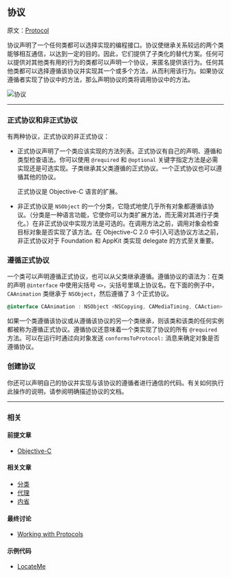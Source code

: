 ## 协议

原文：[Protocol](https://developer.apple.com/library/archive/documentation/General/Conceptual/DevPedia-CocoaCore/Protocol.html#//apple_ref/doc/uid/TP40008195-CH45-SW1)

协议声明了一个任何类都可以选择实现的编程接口。协议使继承关系较远的两个类能够相互通信，以达到一定的目的。因此，它们提供了子类化的替代方案。任何可以提供对其他类有用的行为的类都可以声明一个协议，来匿名提供该行为。任何其他类都可以选择遵循该协议并实现其一个或多个方法，从而利用该行为。如果协议遵循者实现了协议中的方法，那么声明协议的类将调用协议中的方法。

![协议](https://developer.apple.com/library/archive/documentation/General/Conceptual/DevPedia-CocoaCore/Art/protocol_2x.png)

---

### 正式协议和非正式协议

有两种协议，正式协议的非正式协议：

- 正式协议声明了一个类应该实现的方法列表。正式协议有自己的声明、遵循和类型检查语法。你可以使用 `@required` 和 `@optional` 关键字指定方法是必需实现还是可选实现。子类继承其父类遵循的正式协议。一个正式协议也可以遵循其他的协议。

  正式协议是 Objective-C 语言的扩展。

- 非正式协议是 `NSObject` 的一个分类，它隐式地使几乎所有对象都遵循该协议。（分类是一种语言功能，它使你可以为类扩展方法，而无需对其进行子类化。）在非正式协议中实现方法是可选的。在调用方法之前，调用对象会检查目标对象是否实现了该方法。在 Objective-C 2.0 中引入可选协议方法之前，非正式协议对于 Foundation 和 AppKit 类实现 delegate 的方式至关重要。

### 遵循正式协议

一个类可以声明遵循正式协议，也可以从父类继承遵循。遵循协议的语法为：在类的声明 `@interface` 中使用尖括号 `<>`，尖括号里填上协议名。在下面的例子中，`CAAnimation` 类继承于 `NSObject`，然后遵循了 3 个正式协议。

```objectivec
@interface CAAnimation : NSObject <NSCopying, CAMediaTiming, CAAction>
```

如果一个类遵循该协议或从遵循该协议的另一个类继承，则该类和该类的任何实例都被称为遵循正式协议。遵循协议还意味着一个类实现了协议的所有 `@required` 方法。可以在运行时通过向对象发送 `conformsToProtocol:` 消息来确定对象是否遵循协议。

### 创建协议

你还可以声明自己的协议并实现与该协议的遵循者进行通信的代码。有关如何执行此操作的说明，请参阅明确描述协议的文档。

---

### 相关

#### 前提文章

* [Objective-C](https://github.com/teney97/iOS-CocoaCoreCompetencies-Chinese/blob/main/Content/Objective-C.md)

#### 相关文章

- [分类](https://github.com/teney97/iOS-CocoaCoreCompetencies-Chinese/blob/main/Content/分类.md)
- [代理](https://github.com/teney97/iOS-CocoaCoreCompetencies-Chinese/blob/main/Content/代理.md)
- [内省](https://github.com/teney97/iOS-CocoaCoreCompetencies-Chinese/blob/main/Content/内省.md)

#### 最终讨论

* [Working with Protocols](https://developer.apple.com/library/archive/documentation/Cocoa/Conceptual/ProgrammingWithObjectiveC/WorkingwithProtocols/WorkingwithProtocols.html#//apple_ref/doc/uid/TP40011210-CH11)

#### 示例代码

- [LocateMe](https://developer.apple.com/library/archive/samplecode/LocateMe/Introduction/Intro.html#//apple_ref/doc/uid/DTS40007801)